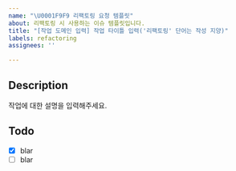 ```yaml
---
name: "\U0001F9F9 리팩토링 요청 템플릿"
about: 리팩토링 시 사용하는 이슈 템플릿입니다.
title: "[작업 도메인 입력] 작업 타이틀 입력('리팩토링' 단어는 작성 지양)"
labels: refactoring
assignees: ''

---
```


## Description
작업에 대한 설명을 입력해주세요.

## Todo
- [x] blar
- [ ] blar
